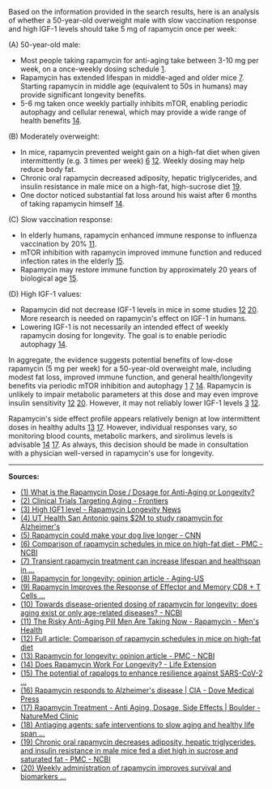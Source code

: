 Based on the information provided in the search results, here is an analysis of whether a 50-year-old overweight male with slow vaccination response and high IGF-1 levels should take 5 mg of rapamycin once per week:

(A) 50-year-old male:

*   Most people taking rapamycin for anti-aging take between 3-10 mg per week, on a once-weekly dosing schedule [1](https://www.rapamycin.news/t/what-is-the-rapamycin-dose-dosage-for-anti-aging-or-longevity/102).
*   Rapamycin has extended lifespan in middle-aged and older mice [7](https://elifesciences.org/articles/16351). Starting rapamycin in middle age (equivalent to 50s in humans) may provide significant longevity benefits.
*   5-6 mg taken once weekly partially inhibits mTOR, enabling periodic autophagy and cellular renewal, which may provide a wide range of health benefits [14](https://www.lifeextension.com/magazine/2022/6/rapamycin).

(B) Moderately overweight:

*   In mice, rapamycin prevented weight gain on a high-fat diet when given intermittently (e.g. 3 times per week) [6](https://www.ncbi.nlm.nih.gov/pmc/articles/PMC4614913/) [12](https://www.tandfonline.com/doi/full/10.4161/15384101.2014.970491). Weekly dosing may help reduce body fat.
*   Chronic oral rapamycin decreased adiposity, hepatic triglycerides, and insulin resistance in male mice on a high-fat, high-sucrose diet [19](https://www.ncbi.nlm.nih.gov/pmc/articles/PMC6446929/).
*   One doctor noticed substantial fat loss around his waist after 6 months of taking rapamycin himself [14](https://www.lifeextension.com/magazine/2022/6/rapamycin).

(C) Slow vaccination response:

*   In elderly humans, rapamycin enhanced immune response to influenza vaccination by 20% [11](https://www.menshealth.com/health/a28440858/anti-aging-rapamycin/).
*   mTOR inhibition with rapamycin improved immune function and reduced infection rates in the elderly [15](https://www.thelancet.com/journals/lanhl/article/PIIS2666-7568%2820%2930068-4/fulltext).
*   Rapamycin may restore immune function by approximately 20 years of biological age [15](https://www.thelancet.com/journals/lanhl/article/PIIS2666-7568%2820%2930068-4/fulltext).

(D) High IGF-1 values:

*   Rapamycin did not decrease IGF-1 levels in mice in some studies [12](https://www.tandfonline.com/doi/full/10.4161/15384101.2014.970491) [20](https://www.ncbi.nlm.nih.gov/pmc/articles/PMC4326934/). More research is needed on rapamycin's effect on IGF-1 in humans.
*   Lowering IGF-1 is not necessarily an intended effect of weekly rapamycin dosing for longevity. The goal is to enable periodic autophagy [14](https://www.lifeextension.com/magazine/2022/6/rapamycin).

In aggregate, the evidence suggests potential benefits of low-dose rapamycin (5 mg per week) for a 50-year-old overweight male, including modest fat loss, improved immune function, and general health/longevity benefits via periodic mTOR inhibition and autophagy [1](https://www.rapamycin.news/t/what-is-the-rapamycin-dose-dosage-for-anti-aging-or-longevity/102) [7](https://elifesciences.org/articles/16351) [14](https://www.lifeextension.com/magazine/2022/6/rapamycin). Rapamycin is unlikely to impair metabolic parameters at this dose and may even improve insulin sensitivity [12](https://www.tandfonline.com/doi/full/10.4161/15384101.2014.970491) [20](https://www.ncbi.nlm.nih.gov/pmc/articles/PMC4326934/). However, it may not reliably lower IGF-1 levels [3](https://www.rapamycin.news/t/high-igf1-level/938) [12](https://www.tandfonline.com/doi/full/10.4161/15384101.2014.970491).

Rapamycin's side effect profile appears relatively benign at low intermittent doses in healthy adults [13](https://www.ncbi.nlm.nih.gov/pmc/articles/PMC6814615/) [17](https://www.naturemedclinic.com/services/rapamycin-treatment/). However, individual responses vary, so monitoring blood counts, metabolic markers, and sirolimus levels is advisable [14](https://www.lifeextension.com/magazine/2022/6/rapamycin) [17](https://www.naturemedclinic.com/services/rapamycin-treatment/). As always, this decision should be made in consultation with a physician well-versed in rapamycin's use for longevity.

---
**Sources:**
- [(1) What is the Rapamycin Dose / Dosage for Anti-Aging or Longevity?](https://www.rapamycin.news/t/what-is-the-rapamycin-dose-dosage-for-anti-aging-or-longevity/102)
- [(2) Clinical Trials Targeting Aging - Frontiers](https://www.frontiersin.org/articles/10.3389/fragi.2022.820215/full)
- [(3) High IGF1 level - Rapamycin Longevity News](https://www.rapamycin.news/t/high-igf1-level/938)
- [(4) UT Health San Antonio gains $2M to study rapamycin for Alzheimer's](https://news.uthscsa.edu/ut-health-san-antonio-gains-2m-to-study-rapamycin-for-alzheimers/)
- [(5) Rapamycin could make your dog live longer - CNN](https://www.cnn.com/2016/10/06/health/rapamycin-dog-live-longer/index.html)
- [(6) Comparison of rapamycin schedules in mice on high-fat diet - PMC - NCBI](https://www.ncbi.nlm.nih.gov/pmc/articles/PMC4614913/)
- [(7) Transient rapamycin treatment can increase lifespan and healthspan in ...](https://elifesciences.org/articles/16351)
- [(8) Rapamycin for longevity: opinion article - Aging-US](https://www.aging-us.com/article/102355/text)
- [(9) Rapamycin Improves the Response of Effector and Memory CD8 + T Cells ...](https://www.ncbi.nlm.nih.gov/pmc/articles/PMC8191465/)
- [(10) Towards disease-oriented dosing of rapamycin for longevity: does aging exist or only age-related diseases? - NCBI](https://www.ncbi.nlm.nih.gov/pmc/articles/PMC10415559/)
- [(11) The Risky Anti-Aging Pill Men Are Taking Now - Rapamycin - Men's Health](https://www.menshealth.com/health/a28440858/anti-aging-rapamycin/)
- [(12) Full article: Comparison of rapamycin schedules in mice on high-fat diet](https://www.tandfonline.com/doi/full/10.4161/15384101.2014.970491)
- [(13) Rapamycin for longevity: opinion article - PMC - NCBI](https://www.ncbi.nlm.nih.gov/pmc/articles/PMC6814615/)
- [(14) Does Rapamycin Work For Longevity? - Life Extension](https://www.lifeextension.com/magazine/2022/6/rapamycin)
- [(15) The potential of rapalogs to enhance resilience against SARS-CoV-2 ...](https://www.thelancet.com/journals/lanhl/article/PIIS2666-7568%2820%2930068-4/fulltext)
- [(16) Rapamycin responds to Alzheimer's disease | CIA - Dove Medical Press](https://www.dovepress.com/rapamycin-responds-to-alzheimers-disease-a-potential-translational-the-peer-reviewed-fulltext-article-CIA)
- [(17) Rapamycin Treatment - Anti Aging, Dosage, Side Effects | Boulder - NatureMed Clinic](https://www.naturemedclinic.com/services/rapamycin-treatment/)
- [(18) Antiaging agents: safe interventions to slow aging and healthy life span ...](https://www.ncbi.nlm.nih.gov/pmc/articles/PMC9086005/)
- [(19) Chronic oral rapamycin decreases adiposity, hepatic triglycerides, and insulin resistance in male mice fed a diet high in sucrose and saturated fat - PMC - NCBI](https://www.ncbi.nlm.nih.gov/pmc/articles/PMC6446929/)
- [(20) Weekly administration of rapamycin improves survival and biomarkers ...](https://www.ncbi.nlm.nih.gov/pmc/articles/PMC4326934/)

